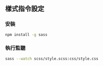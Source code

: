 ## 樣式指令設定

### 安裝
```sh
npm install -g sass
```

### 執行監聽
```sh
sass --watch scss/style.scss:css/style.css
```